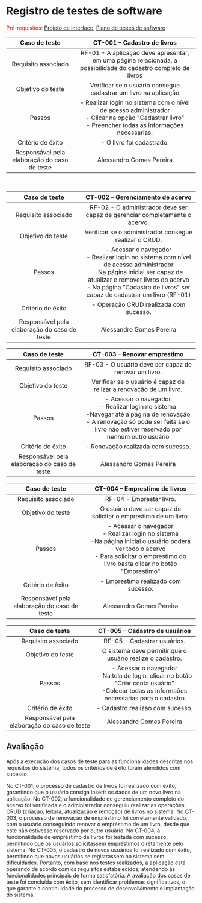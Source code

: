 # Registro de testes de software

<span style="color:red">Pré-requisitos: <a href="04-Projeto-interface.md"> Projeto de interface</a></span>, <a href="07-Plano-testes-software.md"> Plano de testes de software</a>

| **Caso de teste**  | **CT-001 – Cadastro de livros**  |
|:---: |:---: |
| Requisito associado | RF-01 - A aplicação deve apresentar, em uma página relacionada, a possibilidade do cadastro completo de livros |
| Objetivo do teste | Verificar se o usuário consegue cadastrar um livro na aplicação |
| Passos | - Realizar login no sistema com o nível de acesso administrador <br>- Clicar na opção "Cadastrar livro"<br> - Preencher todas as informações necessarias. |
| Critério de êxito | - O livro foi cadastrado. |
| Responsável pela elaboração do caso de teste | Alessandro Gomes Pereira |

<br>

| **Caso de teste**  | **CT-002 – Gerenciamento de acervo**  |
|:---: |:---: |
| Requisito associado | RF-02 - O administrador deve ser capaz de gerenciar completamente o acervo. |
| Objetivo do teste | Verificar se o administrador consegue realizar o CRUD. |
| Passos | - Acessar o navegador <br> - Realizar login no sistema com nível de acesso administrador <br> -Na página inicial ser capaz de atualizar e remover livros do acervo <br> - Na página "Cadastro de livros" ser capaz de cadastrar um livro (RF-01)                                                 |
| Critério de êxito | - Operação CRUD realizada com sucesso. |
| Responsável pela elaboração do caso de teste | Alessandro Gomes Pereira |


| **Caso de teste**  | **CT-003 – Renovar emprestimo**  |
|:---: |:---: |
| Requisito associado | RF-03 - O usuário deve ser capaz de renovar um livro. |
| Objetivo do teste | Verificar se o usuário é capaz de relizar a renovação de um livro. |
| Passos | - Acessar o navegador <br> - Realizar login no sistema <br> -Navegar até a página de renovação <br> - A renovação só pode ser feita se o livro não estiver reservado por nenhum outro usuário                                                                                           |
| Critério de êxito | - Renovação realizada com sucesso. |
| Responsável pela elaboração do caso de teste | Alessandro Gomes Pereira |


| **Caso de teste**  | **CT-004 – Emprestimo de livros**  |
|:---: |:---: |
| Requisito associado | RF-04 - Emprestar livro. |
| Objetivo do teste | O usuário deve ser capaz de solicitar o emprestimo de um livro. |
| Passos | - Acessar o navegador <br> - Realizar login no sistema <br> -Na página inicial o usuário poderá ver todo o acervo <br> - Para solicitar o emprestimo do livro basta clicar no botão "Emprestimo"                                                                                           |
| Critério de êxito | - Emprestimo realizado com sucesso. |
| Responsável pela elaboração do caso de teste | Alessandro Gomes Pereira |



| **Caso de teste**  | **CT-005 – Cadastro de usuários**  |
|:---: |:---: |
| Requisito associado | RF-05 - Cadastrar usuários. |
| Objetivo do teste | O sistema deve permitir que o usuário realize o cadastro. |
| Passos | - Acessar o navegador <br> - Na tela de login, clicar no botão "Criar conta usuário" <br> -Colocar todas as informaões necessarias para o cadastro |
| Critério de êxito | - Cadastro realizao com sucesso.                                                                             |
| Responsável pela elaboração do caso de teste | Alessandro Gomes Pereira |


## Avaliação

Após a execução dos casos de teste para as funcionalidades descritas nos requisitos do sistema, todos os critérios de êxito foram atendidos com sucesso.

No CT-001, o processo de cadastro de livros foi realizado com êxito, garantindo que o usuário consiga inserir os dados de um novo livro na aplicação.
No CT-002, a funcionalidade de gerenciamento completo do acervo foi verificada e o administrador conseguiu realizar as operações CRUD (criação, leitura, atualização e remoção) de livros no sistema.
No CT-003, o processo de renovação de empréstimo foi corretamente validado, com o usuário conseguindo renovar o empréstimo de um livro, desde que este não estivesse reservado por outro usuário.
No CT-004, a funcionalidade de empréstimo de livros foi testada com sucesso, permitindo que os usuários solicitassem empréstimos diretamente pelo sistema.
No CT-005, o cadastro de novos usuários foi realizado com êxito, permitindo que novos usuários se registrassem no sistema sem dificuldades.
Portanto, com base nos testes realizados, a aplicação está operando de acordo com os requisitos estabelecidos, atendendo às funcionalidades principais de forma satisfatória. A avaliação dos casos de teste foi concluída com êxito, sem identificar problemas significativos, o que garante a continuidade do processo de desenvolvimento e implantação do sistema.

